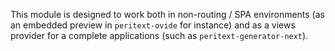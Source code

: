 This module is designed to work both in non-routing / SPA environments (as an embedded preview in `peritext-ovide` for instance) and as a views provider for a complete applications (such as `peritext-generator-next`).